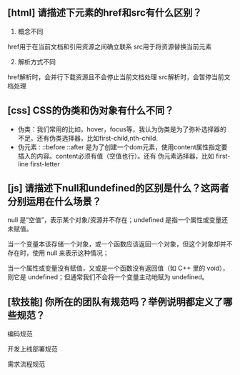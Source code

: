 ## [html] 请描述下元素的href和src有什么区别？

1. 概念不同

href用于在当前文档和引用资源之间确立联系
src用于将资源替换当前元素

2. 解析方式不同

href解析时，会并行下载资源且不会停止当前文档处理
src解析时，会暂停当前文档处理

## [css] CSS的伪类和伪对象有什么不同？

* 伪类：我们常用的比如，hover，focus等，我认为伪类是为了弥补选择器的不足。还有伪类选择器，比如first-child,nth-child.
* 伪元素 : ::before ::after 是为了创建一个dom元素，使用content属性指定要插入的内容。content必须有值（空值也行）。还有 伪元素选择器，比如 first-line first-letter

## [js] 请描述下null和undefined的区别是什么？这两者分别运用在什么场景？

null 是“空值”，表示某个对象/资源并不存在；undefined 是指一个属性或变量还未赋值。

当一个变量本该存储一个对象，或一个函数应该返回一个对象，但这个对象却并不存在时，使用 null 来表示这种情况；

当一个属性或变量没有赋值，又或是一个函数没有返回值（如 C++ 里的 void），则它是 undefined；但通常我们不会将一个变量主动地赋为 undefined。

## [软技能] 你所在的团队有规范吗？举例说明都定义了哪些规范？

编码规范

开发上线部署规范

需求流程规范
